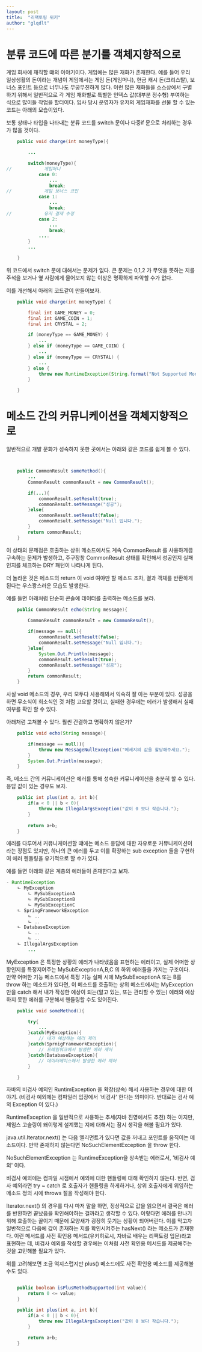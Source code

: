 ```yaml
---
layout: post
title:  "리팩토링 위키"
author: "glqdlt"
---
```



# 분류 코드에 따른 분기를 객체지향적으로

게임 회사에 재직할 떄의 이야기이다. 게임에는 많은 재화가 존재한다. 예를 들어 우리 일상생활의 돈이라는 개념이 게임에서는 게임 돈(게임머니), 현금 캐시 돈(크리스탈), 보너스 포인트 등으로 너무나도 무궁무진하게 많다. 이런 많은 재화들을 소스상에서 구별하기 위해서 일반적으로 각 게임 재화별로 특별한 인덱스 값(대부분 정수형) 부여하는 식으로 많이들 작업을 할터이다. 입사 당시 운영자가 유저의 게임재화를 선물 할 수 있는 코드는 아래의 모습이었다.

보통 상태나 타입을 나타내는 분류 코드를 switch 문이나 다중if 문으로 처리하는 경우가 많을 것이다.

```java
    public void charge(int moneyType){

        ...

        switch(moneyType){
//            게임머니
            case 0:
                ...
                break;
//            게임 보너스 코인   
            case 1:
                ...
                break;
//            유저 결제 수정    
            case 2:
                ...
                break;
            ....
        }
        ...

    }

```

위 코드에서 switch 문에 대해서는 문제가 없다. 큰 문제는 0,1,2 가 무엇을 뜻하는 지를 주석을 보거나 옆 사람에게 물어보지 않는 이상은 명확하게 파악할 수가 없다.

이를 개선해서 아래의 코드같이 만들어보자.

```java
    public void charge(int moneyType) {

        final int GAME_MONEY = 0;
        final int GAME_COIN = 1;
        final int CRYSTAL = 2;

        if (moneyType == GAME_MONEY) {
            ...
        } else if (moneyType == GAME_COIN) {
            ...
        } else if (moneyType == CRYSTAL) {
            ...
        } else {
            throw new RuntimeException(String.format("Not Supported MonetType, '%s'", moneyType));
        }

    }
```


# 메소드 간의 커뮤니케이션을 객체지향적으로

일반적으로 개발 문화가 성숙하지 못한 곳에서는 아래와 같은 코드를 쉽게 볼 수 있다.

```java


    public CommonResult someMethod(){
        ...
        CommonResult commonResult = new CommonResult();

        if(...){
            commonResult.setResult(true);
            commonResult.setMessage("성공");
        }else{
            commonResult.setResult(false);
            commonResult.setMessage("Null 입니다.");
        }
        return commonResult;
    }

```

이 상태의 문제점은 호출하는 상위 메소드에서도 계속 CommonResult 를 사용하게끔 구속하는 문제가 발생하고, 주구장창 CommonResult 상태를 확인해서 성공인지 실패인지를 체크하는 DRY 패턴이 나타나게 된다.

더 놀라운 것은 메소드의 return 이 void 여야만 할 메소드 조차, 결과 객체를 반환하게 된다는 우스꽝스러운 모습도 발생한다. 

예를 들면 아래처럼 단순히 콘솔에 데이터를 출력하는 메소드를 보라.
```java
    public CommonResult echo(String message){
        
        CommonResult commonResult = new CommonResult();

        if(message == null){
            commonResult.setResult(false);
            commonResult.setMessage("Null 입니다.");
        }else{
            System.Out.Println(message);
            commonResult.setResult(true);
            commonResult.setMessage("성공");
        }
        return commonResult;
    }

```

사실 void 메소드의 경우, 우리 모두다 사용해봐서 익숙히 잘 아는 부분이 있다. 성공을 하면 무소식이 희소식인 것 처럼 고요할 것이고, 실패한 경우에는 에러가 발생해서 실패 여부를 확인 할 수 있다.

아래처럼 고쳐볼 수 있다. 훨씬 간결하고 명확하지 않은가?
```java
    public void echo(String message){

        if(message == null)){
            throw new MessageNullException("메세지의 값을 할당해주세요.");
        }
        System.Out.Println(message);
    }
```

 즉, 메소드 간의 커뮤니케이션은 에러를 통해 성숙한 커뮤니케이션을 충분히 할 수 있다. 응답 값이 있는 경우도 보자.

```java
    public int plus(int a, int b){
        if(a < 0 || b < 0){
            throw new IllegalArgsException("값이 0 보다 작습니다.");
        }
    
        return a+b;
    }
```

에러를 다루어서 커뮤니케이션할 떄에는 메소드 응답에 대한 자유로운 커뮤니케이션이라는 장점도 있지만, 하나의 큰 에러를 두고 이를 확장하는 sub exception 들을 구현하여 에러 헨들링을 유기적으로 할 수가 있다.

예를 들면 아래와 같은 계층의 에러들이 존재한다고 보자.

```java
- RuntimeException
    ㄴ MyException
        ㄴ MySubExceptionA
        ㄴ MySubExceptionB
        ㄴ MySubExceptionC
    ㄴ SpringFrameworkException
        ㄴ ..
        ㄴ ..
    ㄴ DatabaseException
        ㄴ ..
        ㄴ ..
    ㄴ IllegalArgsException
        ...
```
MyException 은 특정한 상황의 에러가 나타냈음을 표현하는 에러이고, 실제 어떠한 상황인지를 특정지어주는 MySubExceptionA,B,C 의 하위 에러들을 가지는 구조이다.  만약 어떠한 기능 메소드에서 특정 기능 실패 시에 MySubExceptionA 또는 B를 throw 하는 메소드가 있다면, 이 메소드를 호출하는 상위 메소드에서는 MyException 만을 catch 해서 내가 작성한 예상이 되는(알고 있는, 또는 관리할 수 있는) 에러와 예상하지 못한 에러를 구분해서 헨들링할 수도 있어진다.
```java
    public void someMethod(){

        try{
            ...
        }catch(MyException){
            // 내가 예상하는 에러 제어
        }catch(SprnigFrameworkException){
            // 프레임워크에서 발생한 에러 제어
        }catch(DatabaseException){
            // 데이터베이스에서 발생한 에러 제어
        }

    }
```

자바의 비검사 예외인 RuntimException 을 확장(상속) 해서 사용하는 경우에 대한 이야기. (비검사 예외에는 컴파일러 입장에서 '비검사' 한다는 의미이다. 반대로는 검사 예외 Exception 이 있다.)

RuntimeException 을 일반적으로 사용하는 추세(자바 진영에서도 추천) 하는 이지만, 제임스 고슬링이 왜이렇게 설계했는 지에 대해서는 잠시 생각을 해볼 필요가 있다.


java.util.Iterator.next() 는 다음 엘리먼트가 있다면 값을 꺼내고 포인트를 움직이는 메소드이다. 만약 존재하지 않는다면  NoSuchElementException 을 throw 한다.

NoSuchElementException 는 RuntimeException을 상속받는 에러로서, '비검사 예외' 이다.

비검사 예외에는 컴파일 시점에서 예외에 대한 핸들링에 대해 확인하지 않는다. 반면, 검사 예외라면 try ~ catch 로 호출자가 핸들링을 하게하거나, 상위 호출자에게 위임하는 메소드 정의 시에 throws 절을 작성해야 한다.

Iterator.next() 의 경우를 다시 마저 말을 하면, 정상적으로 값을 읽으면서 결국은 에러를 반환하면 끝났음을 확인해야하는 걸까라고 생각할 수 있다. 이렇다면 에러를 만나기 위해 호출하는 꼴이기 때문에 모양새가 굉장히 웃기는 상황이 되어버린다. 이를 막고자 일반적으로 다음에 값이 존재하는 지를 확인시켜주는 hasNext() 라는 메소드가 존재한다. 이런 메서드를 사전 확인용 메서드(유키히로시, 자바로 배우는 리팩토링 입문)라고 표현하는 데, 비검사 예외를 작성할 경우에는 이처럼 사전 확인용 메서드를 제공해주는 것을 고민해볼 필요가 있다.

위를 고려해보면 조금 억지스럽지만 plus() 메소드에도 사전 확인용 메소드를 제공해볼 수도 있다.
```java

    public boolean isPlusMethodSupported(int value){
        return 0 <= value;
    }

    public int plus(int a, int b){
        if(a < 0 || b < 0){
            throw new IllegalArgsException("값이 0 보다 작습니다.");
        }
    
        return a+b;
    }
```
